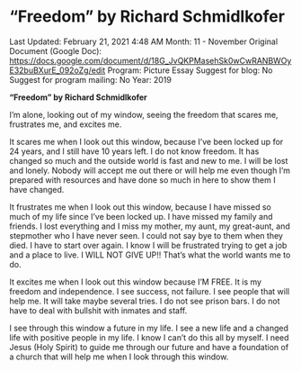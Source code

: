 # “Freedom” by Richard Schmidlkofer

Last Updated: February 21, 2021 4:48 AM
Month: 11 - November
Original Document (Google Doc): https://docs.google.com/document/d/18G_JvQKPMasehSk0wCwRANBWOyE32buBXurE_092oZg/edit
Program: Picture Essay
Suggest for blog: No
Suggest for program mailing: No
Year: 2019

**“Freedom” by Richard Schmidlkofer**

I’m alone, looking out of my window, seeing the freedom that scares me, frustrates me, and excites me.

It scares me when I look out this window, because I’ve been locked up for 24 years, and I still have 10 years left. I do not know freedom. It has changed so much and the outside world is fast and new to me. I will be lost and lonely. Nobody will accept me out there or will help me even though I’m prepared with resources and have done so much in here to show them I have changed.

It frustrates me when I look out this window, because I have missed so much of my life since I’ve been locked up. I have missed my family and friends. I lost everything and I miss my mother, my aunt, my great-aunt, and stepmother who I have never seen. I could not say bye to them when they died. I have to start over again. I know I will be frustrated trying to get a job and a place to live. I WILL NOT GIVE UP!! That’s what the world wants me to do.

It excites me when I look out this window because I’M FREE. It is my freedom and independence. I see success, not failure. I see people that will help me. It will take maybe several tries. I do not see prison bars. I do not have to deal with bullshit with inmates and staff.

I see through this window a future in my life. I see a new life and a changed life with positive people in my life. I know I can’t do this all by myself. I need Jesus (Holy Spirit) to guide me through our future and have a foundation of a church that will help me when I look through this window.